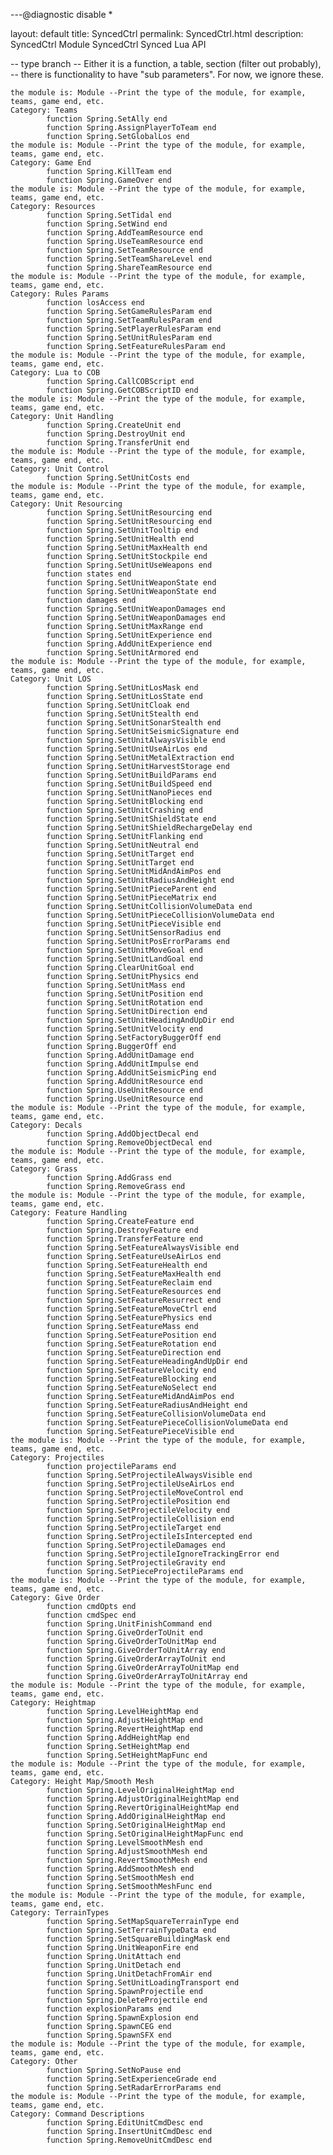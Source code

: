 ---@diagnostic disable *

layout: default
title: SyncedCtrl
permalink: SyncedCtrl.html
description: SyncedCtrl
    Module SyncedCtrl
    Synced Lua API


-- type branch
-- Either it is a function, a table, section (filter out probably),
-- there is functionality to have "sub parameters". For now, we ignore these.

    the module is: Module --Print the type of the module, for example, teams, game end, etc.
    Category: Teams
            function Spring.SetAlly end
            function Spring.AssignPlayerToTeam end
            function Spring.SetGlobalLos end
    the module is: Module --Print the type of the module, for example, teams, game end, etc.
    Category: Game End
            function Spring.KillTeam end
            function Spring.GameOver end
    the module is: Module --Print the type of the module, for example, teams, game end, etc.
    Category: Resources
            function Spring.SetTidal end
            function Spring.SetWind end
            function Spring.AddTeamResource end
            function Spring.UseTeamResource end
            function Spring.SetTeamResource end
            function Spring.SetTeamShareLevel end
            function Spring.ShareTeamResource end
    the module is: Module --Print the type of the module, for example, teams, game end, etc.
    Category: Rules Params
            function losAccess end
            function Spring.SetGameRulesParam end
            function Spring.SetTeamRulesParam end
            function Spring.SetPlayerRulesParam end
            function Spring.SetUnitRulesParam end
            function Spring.SetFeatureRulesParam end
    the module is: Module --Print the type of the module, for example, teams, game end, etc.
    Category: Lua to COB
            function Spring.CallCOBScript end
            function Spring.GetCOBScriptID end
    the module is: Module --Print the type of the module, for example, teams, game end, etc.
    Category: Unit Handling
            function Spring.CreateUnit end
            function Spring.DestroyUnit end
            function Spring.TransferUnit end
    the module is: Module --Print the type of the module, for example, teams, game end, etc.
    Category: Unit Control
            function Spring.SetUnitCosts end
    the module is: Module --Print the type of the module, for example, teams, game end, etc.
    Category: Unit Resourcing
            function Spring.SetUnitResourcing end
            function Spring.SetUnitResourcing end
            function Spring.SetUnitTooltip end
            function Spring.SetUnitHealth end
            function Spring.SetUnitMaxHealth end
            function Spring.SetUnitStockpile end
            function Spring.SetUnitUseWeapons end
            function states end
            function Spring.SetUnitWeaponState end
            function Spring.SetUnitWeaponState end
            function damages end
            function Spring.SetUnitWeaponDamages end
            function Spring.SetUnitWeaponDamages end
            function Spring.SetUnitMaxRange end
            function Spring.SetUnitExperience end
            function Spring.AddUnitExperience end
            function Spring.SetUnitArmored end
    the module is: Module --Print the type of the module, for example, teams, game end, etc.
    Category: Unit LOS
            function Spring.SetUnitLosMask end
            function Spring.SetUnitLosState end
            function Spring.SetUnitCloak end
            function Spring.SetUnitStealth end
            function Spring.SetUnitSonarStealth end
            function Spring.SetUnitSeismicSignature end
            function Spring.SetUnitAlwaysVisible end
            function Spring.SetUnitUseAirLos end
            function Spring.SetUnitMetalExtraction end
            function Spring.SetUnitHarvestStorage end
            function Spring.SetUnitBuildParams end
            function Spring.SetUnitBuildSpeed end
            function Spring.SetUnitNanoPieces end
            function Spring.SetUnitBlocking end
            function Spring.SetUnitCrashing end
            function Spring.SetUnitShieldState end
            function Spring.SetUnitShieldRechargeDelay end
            function Spring.SetUnitFlanking end
            function Spring.SetUnitNeutral end
            function Spring.SetUnitTarget end
            function Spring.SetUnitTarget end
            function Spring.SetUnitMidAndAimPos end
            function Spring.SetUnitRadiusAndHeight end
            function Spring.SetUnitPieceParent end
            function Spring.SetUnitPieceMatrix end
            function Spring.SetUnitCollisionVolumeData end
            function Spring.SetUnitPieceCollisionVolumeData end
            function Spring.SetUnitPieceVisible end
            function Spring.SetUnitSensorRadius end
            function Spring.SetUnitPosErrorParams end
            function Spring.SetUnitMoveGoal end
            function Spring.SetUnitLandGoal end
            function Spring.ClearUnitGoal end
            function Spring.SetUnitPhysics end
            function Spring.SetUnitMass end
            function Spring.SetUnitPosition end
            function Spring.SetUnitRotation end
            function Spring.SetUnitDirection end
            function Spring.SetUnitHeadingAndUpDir end
            function Spring.SetUnitVelocity end
            function Spring.SetFactoryBuggerOff end
            function Spring.BuggerOff end
            function Spring.AddUnitDamage end
            function Spring.AddUnitImpulse end
            function Spring.AddUnitSeismicPing end
            function Spring.AddUnitResource end
            function Spring.UseUnitResource end
            function Spring.UseUnitResource end
    the module is: Module --Print the type of the module, for example, teams, game end, etc.
    Category: Decals
            function Spring.AddObjectDecal end
            function Spring.RemoveObjectDecal end
    the module is: Module --Print the type of the module, for example, teams, game end, etc.
    Category: Grass
            function Spring.AddGrass end
            function Spring.RemoveGrass end
    the module is: Module --Print the type of the module, for example, teams, game end, etc.
    Category: Feature Handling
            function Spring.CreateFeature end
            function Spring.DestroyFeature end
            function Spring.TransferFeature end
            function Spring.SetFeatureAlwaysVisible end
            function Spring.SetFeatureUseAirLos end
            function Spring.SetFeatureHealth end
            function Spring.SetFeatureMaxHealth end
            function Spring.SetFeatureReclaim end
            function Spring.SetFeatureResources end
            function Spring.SetFeatureResurrect end
            function Spring.SetFeatureMoveCtrl end
            function Spring.SetFeaturePhysics end
            function Spring.SetFeatureMass end
            function Spring.SetFeaturePosition end
            function Spring.SetFeatureRotation end
            function Spring.SetFeatureDirection end
            function Spring.SetFeatureHeadingAndUpDir end
            function Spring.SetFeatureVelocity end
            function Spring.SetFeatureBlocking end
            function Spring.SetFeatureNoSelect end
            function Spring.SetFeatureMidAndAimPos end
            function Spring.SetFeatureRadiusAndHeight end
            function Spring.SetFeatureCollisionVolumeData end
            function Spring.SetFeaturePieceCollisionVolumeData end
            function Spring.SetFeaturePieceVisible end
    the module is: Module --Print the type of the module, for example, teams, game end, etc.
    Category: Projectiles
            function projectileParams end
            function Spring.SetProjectileAlwaysVisible end
            function Spring.SetProjectileUseAirLos end
            function Spring.SetProjectileMoveControl end
            function Spring.SetProjectilePosition end
            function Spring.SetProjectileVelocity end
            function Spring.SetProjectileCollision end
            function Spring.SetProjectileTarget end
            function Spring.SetProjectileIsIntercepted end
            function Spring.SetProjectileDamages end
            function Spring.SetProjectileIgnoreTrackingError end
            function Spring.SetProjectileGravity end
            function Spring.SetPieceProjectileParams end
    the module is: Module --Print the type of the module, for example, teams, game end, etc.
    Category: Give Order
            function cmdOpts end
            function cmdSpec end
            function Spring.UnitFinishCommand end
            function Spring.GiveOrderToUnit end
            function Spring.GiveOrderToUnitMap end
            function Spring.GiveOrderToUnitArray end
            function Spring.GiveOrderArrayToUnit end
            function Spring.GiveOrderArrayToUnitMap end
            function Spring.GiveOrderArrayToUnitArray end
    the module is: Module --Print the type of the module, for example, teams, game end, etc.
    Category: Heightmap
            function Spring.LevelHeightMap end
            function Spring.AdjustHeightMap end
            function Spring.RevertHeightMap end
            function Spring.AddHeightMap end
            function Spring.SetHeightMap end
            function Spring.SetHeightMapFunc end
    the module is: Module --Print the type of the module, for example, teams, game end, etc.
    Category: Height Map/Smooth Mesh
            function Spring.LevelOriginalHeightMap end
            function Spring.AdjustOriginalHeightMap end
            function Spring.RevertOriginalHeightMap end
            function Spring.AddOriginalHeightMap end
            function Spring.SetOriginalHeightMap end
            function Spring.SetOriginalHeightMapFunc end
            function Spring.LevelSmoothMesh end
            function Spring.AdjustSmoothMesh end
            function Spring.RevertSmoothMesh end
            function Spring.AddSmoothMesh end
            function Spring.SetSmoothMesh end
            function Spring.SetSmoothMeshFunc end
    the module is: Module --Print the type of the module, for example, teams, game end, etc.
    Category: TerrainTypes
            function Spring.SetMapSquareTerrainType end
            function Spring.SetTerrainTypeData end
            function Spring.SetSquareBuildingMask end
            function Spring.UnitWeaponFire end
            function Spring.UnitAttach end
            function Spring.UnitDetach end
            function Spring.UnitDetachFromAir end
            function Spring.SetUnitLoadingTransport end
            function Spring.SpawnProjectile end
            function Spring.DeleteProjectile end
            function explosionParams end
            function Spring.SpawnExplosion end
            function Spring.SpawnCEG end
            function Spring.SpawnSFX end
    the module is: Module --Print the type of the module, for example, teams, game end, etc.
    Category: Other
            function Spring.SetNoPause end
            function Spring.SetExperienceGrade end
            function Spring.SetRadarErrorParams end
    the module is: Module --Print the type of the module, for example, teams, game end, etc.
    Category: Command Descriptions
            function Spring.EditUnitCmdDesc end
            function Spring.InsertUnitCmdDesc end
            function Spring.RemoveUnitCmdDesc end

